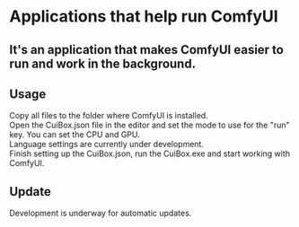 # Applications that help run ComfyUI   
It's an application that makes ComfyUI easier to run and work in the background.   
----
## Usage   
Copy all files to the folder where ComfyUI is installed.  
Open the CuiBox.json file in the editor and set the mode to use for the "run" key. You can set the CPU and GPU.   
Language settings are currently under development.   
Finish setting up the CuiBox.json, run the CuiBox.exe and start working with ComfyUI.   
## Update   
Development is underway for automatic updates.   
